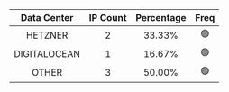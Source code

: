 | Data Center | IP Count | Percentage | Freq |
|:------------:|:--------:|:-----------:|:-----:|
| HETZNER | 2 | 33.33% | 🟢 |
| DIGITALOCEAN | 1 | 16.67% | 🟢 |
| OTHER | 3 | 50.00% | 🟢 |